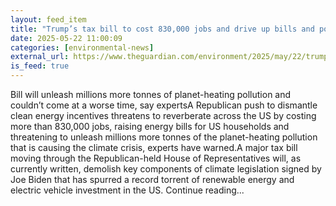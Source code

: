 ```yaml
---
layout: feed_item
title: "Trump’s tax bill to cost 830,000 jobs and drive up bills and pollution emissions, experts warn"
date: 2025-05-22 11:00:09
categories: [environmental-news]
external_url: https://www.theguardian.com/environment/2025/may/22/trump-republican-tax-bill
is_feed: true
---
```


Bill will unleash millions more tonnes of planet-heating pollution and couldn’t come at a worse time, say expertsA Republican push to dismantle clean energy incentives threatens to reverberate across the US by costing more than 830,000 jobs, raising energy bills for US households and threatening to unleash millions more tonnes of the planet-heating pollution that is causing the climate crisis, experts have warned.A major tax bill moving through the Republican-held House of Representatives will, as currently written, demolish key components of climate legislation signed by Joe Biden that has spurred a record torrent of renewable energy and electric vehicle investment in the US. Continue reading...
